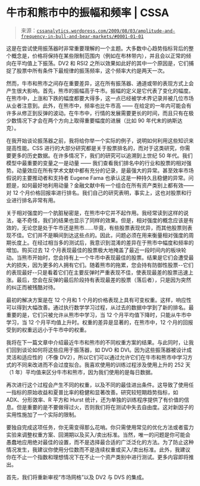 <!--yml

类别：未分类

日期：2024-05-12 18:52:25

-->

# 牛市和熊市中的振幅和频率 | CSSA

> 来源：[`cssanalytics.wordpress.com/2009/08/03/amplitude-and-frequency-in-bull-and-bear-markets/#0001-01-01`](https://cssanalytics.wordpress.com/2009/08/03/amplitude-and-frequency-in-bull-and-bear-markets/#0001-01-01)

这是在尝试使用振荡器时非常重要理解的一个主题。大多数中心趋势指标背后的整个概念是，价格将保持在某些限制范围内（例如在布林带内），并且会以正常的倾向在平均值上下振荡。DV2 和 RSI2 之所以效果如此好的其中一个原因是，它们捕捉了股票中所有条件下最规律的振荡频率，这个频率大约是两天一次。

然而，牛市和熊市之间存在重要差异，这在所有振荡器、通道或带的表现方式上会产生很大影响。首先，熊市的振幅高于牛市。振幅的定义是它代表了变化的幅度。在熊市中，上涨和下跌的幅度都要大得多，这一点已经被学术界记录并被几位市场从业者注意到。此外，在熊市中，频率也比牛市高 —— 在给定的一年内可能会有许多从修正到反弹的波动。在牛市中，行情的发展需要更长的时间，而且只有在极少数情况下才会在两个方向上取得重要幅度的进展（比如 90 年代末的纳斯达克）。

在我开始谈论振荡器之前，我将给你举一个实际的例子，说明如何利用这些知识来提高性能。CSS 进行的大部分研究都是关于股票排名的，而对于这类研究，你需要更多的历史数据。在许多情况下，我们的研究可以追溯到上世纪 50 年代。我们模型中最重要的变量之一是动量 —— 我们查看我们排名中的行业和股票的相对强势。动量效应在所有学术文献中都有充分的记录，是最强大的异常。甚至效率市场假说的主要推动者和支持者 Eugene Fama 也承认这是一种持久且稳健的异常。问题是，如何最好地利用动量？金融文献中有一个组合在所有资产类别上都有效——对 12 个月价格回报率进行排名。我们自己的研究表明，事实上，这也对股票和行业进行排名非常有用。

关于相对强度的一个肮脏秘密是，在熊市中它并不起作用。我经常读到这样的说法，毫不奇怪，我们的结果也显示了同样的效果。但是，相对强度的概念应该是有效的，无论您是处于牛市还是熊市……毕竟，有些股票表现优异，而其他股票则表现不佳。它们并不是瞬间到达这些点的。因此，问题必须在用来衡量相对强度的周期长度上。在经过相当多的测试后，我意识到混淆的差异在于熊市中幅度和频率的增加。购买过去 12 个月表现最佳的股票极大地掩盖了最近一段时间内的板块轮动。当熊市开始时，您会持有上一个牛市中表现最佳的股票。结果是它们会遭受最大的损失，因为更多的人拥有它们。随着熊市的拖累，您会持有防御性股票--它们的表现最好--只是看着它们在主要反弹时严重表现不佳，使表现最差的股票迅速上涨。最后，您会在反弹的最后阶段持有表现最差的股票（落后者），只是因为突然的纠正而被残酷对待。

最初的解决方案是在 12 个月和 1 个月的价格表现上具有可变权重。这样，响应性可以得到大幅改善。通过执行数学学习过程，从过去的数据中学到了新的排名。最重要的是，它们只被允许从熊市中学习，当 12 个月平均值下降时，只能从牛市中学习，当 12 个月平均值上升时。权重的差异是显著的，在熊市中，12 个月的回报受到的权重远远小于牛市中的权重。

我将在下一篇文章中介绍最近牛市和熊市的不同权重方案的结果。与此同时，让我们回到谈论如何将这些应用于振荡器，如 DVO 和 DVI。因为这些振荡器被设计成灵活和适应性的（不像 DV2），所以它们可以通过允许它们在牛市和熊市中学习方式的不同来改进而不会过度拟合。我喜欢使用的训练过程涉及使用上升的 252 天（1 年）平均值来区分牛市和熊市，因为我们使用的是每日数据。

再次进行这个过程会产生不同的权重，以及不同的最佳进出条件。这导致了使用任一指标的原始收益和夏普比率的稳健和显著改善。研究较短期趋势指标，如 ADX、分形效率、R 平方和 Hurst 统计，还为单独的训练程序提供了有价值的信息。但是重要的是不要做得过火，否则我们将在测试中失去自由度。这对新因子的实用性施加了一个实际的限制。

要独自完成这项任务，你无需变得那么花哨。你只需使用常见的优化方法或者蛮力实验来调整权重方案、回溯期以及买入/卖出标准。当然，唯一的问题是你可能会愚蠢地应用绝对最佳的设置，而不是选择最合适的广泛泛化的方法。为了防止这种情况发生，我建议你使用分位数而不是连续权重或买入/卖出标准。此外，我建议你在不止一个指数和理想情况下在不止一个资产类别中进行测试。更多内容即将推出。

首先，我们将重新审视“市场网格”以及 DV2 与 DVS 的集成。
